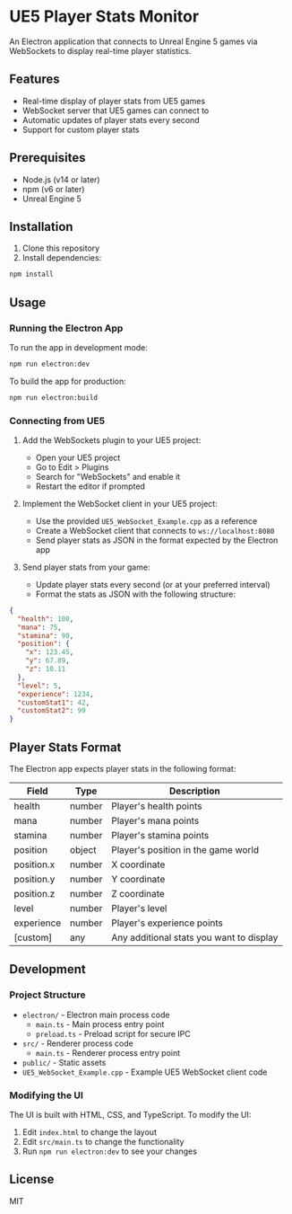 # UE5 Player Stats Monitor

An Electron application that connects to Unreal Engine 5 games via WebSockets to display real-time player statistics.

## Features

- Real-time display of player stats from UE5 games
- WebSocket server that UE5 games can connect to
- Automatic updates of player stats every second
- Support for custom player stats

## Prerequisites

- Node.js (v14 or later)
- npm (v6 or later)
- Unreal Engine 5

## Installation

1. Clone this repository
2. Install dependencies:

```bash
npm install
```

## Usage

### Running the Electron App

To run the app in development mode:

```bash
npm run electron:dev
```

To build the app for production:

```bash
npm run electron:build
```

### Connecting from UE5

1. Add the WebSockets plugin to your UE5 project:
   - Open your UE5 project
   - Go to Edit > Plugins
   - Search for "WebSockets" and enable it
   - Restart the editor if prompted

2. Implement the WebSocket client in your UE5 project:
   - Use the provided `UE5_WebSocket_Example.cpp` as a reference
   - Create a WebSocket client that connects to `ws://localhost:8080`
   - Send player stats as JSON in the format expected by the Electron app

3. Send player stats from your game:
   - Update player stats every second (or at your preferred interval)
   - Format the stats as JSON with the following structure:

```json
{
  "health": 100,
  "mana": 75,
  "stamina": 90,
  "position": {
    "x": 123.45,
    "y": 67.89,
    "z": 10.11
  },
  "level": 5,
  "experience": 1234,
  "customStat1": 42,
  "customStat2": 99
}
```

## Player Stats Format

The Electron app expects player stats in the following format:

| Field | Type | Description |
|-------|------|-------------|
| health | number | Player's health points |
| mana | number | Player's mana points |
| stamina | number | Player's stamina points |
| position | object | Player's position in the game world |
| position.x | number | X coordinate |
| position.y | number | Y coordinate |
| position.z | number | Z coordinate |
| level | number | Player's level |
| experience | number | Player's experience points |
| [custom] | any | Any additional stats you want to display |

## Development

### Project Structure

- `electron/` - Electron main process code
  - `main.ts` - Main process entry point
  - `preload.ts` - Preload script for secure IPC
- `src/` - Renderer process code
  - `main.ts` - Renderer process entry point
- `public/` - Static assets
- `UE5_WebSocket_Example.cpp` - Example UE5 WebSocket client code

### Modifying the UI

The UI is built with HTML, CSS, and TypeScript. To modify the UI:

1. Edit `index.html` to change the layout
2. Edit `src/main.ts` to change the functionality
3. Run `npm run electron:dev` to see your changes

## License

MIT